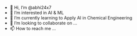 - 👋 Hi, I’m @abhi24x7
- 👀 I’m interested in AI & ML
- 🌱 I’m currently learning to Apply AI in Chemical Engineering
- 💞️ I’m looking to collaborate on ...
- 📫 How to reach me ...

<!---
abhi24x7/abhi24x7 is a ✨ special ✨ repository because its `README.md` (this file) appears on your GitHub profile.
You can click the Preview link to take a look at your changes.
--->
